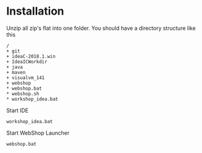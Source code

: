 Installation
============

Unzip all zip's flat into one folder. You should have a directory structure like this

```
/
+ git
+ ideaC-2018.1.win
+ IdeaICWorkdir
+ java
+ maven
+ visualvm_141
+ webshop
* webshop.bat
* webshop.sh
* workshop_idea.bat
```

Start IDE

    workshop_idea.bat
    
Start WebShop Launcher

    webshop.bat
